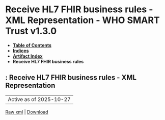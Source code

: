 # Receive HL7 FHIR business rules - XML Representation - WHO SMART Trust v1.3.0

* [**Table of Contents**](toc.md)
* [**Indices**](indices.md)
* [**Artifact Index**](artifacts.md)
* **Receive HL7 FHIR business rules**

## : Receive HL7 FHIR business rules - XML Representation

| |
| :--- |
| Active as of 2025-10-27 |

[Raw xml](Requirements-ReceiveBusinessRulesFHIR.xml) | [Download](Requirements-ReceiveBusinessRulesFHIR.xml)

